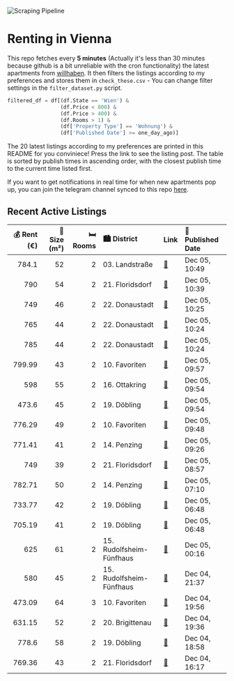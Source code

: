 ![Scraping Pipeline](https://github.com/AthomsG/renting-in-vienna/actions/workflows/run_pipeline.yml/badge.svg)


# Renting in Vienna

This repo fetches every **5 minutes** (Actually it's less than 30 minutes because github is a bit unreliable with the cron functionality) the latest apartments from [willhaben](https://www.willhaben.at/).
It then filters the listings according to my preferences and stores them in `check_these.csv` - You can change filter settings in the `filter_dataset.py` script.

```python
filtered_df = df[(df.State == 'Wien') & 
                 (df.Price < 800) &
                 (df.Price > 400) &
                 (df.Rooms > 1) &
                 (df['Property Type'] == 'Wohnung') &
                 (df['Published Date'] >= one_day_ago)]
```

The 20 latest listings according to my preferences are printed in this README for you conviniece! Press the link to see the listing post.
The table is sorted by publish times in ascending order, with the closest publish time to the current time listed first.

If you want to get notifications in real time for when new apartments pop up, you can join the telegram channel synced to this repo [here](https://t.me/+1HPAYOf5BSsyNTlk).

## Recent Active Listings

|   💰 Rent (€) |   📏 Size (m²) |   🛏️ Rooms | 🏙️ District              | Link                                                                                                                                                                                                                                                                                 | 📅 Published Date   |
|-------------:|--------------:|-----------:|:-------------------------|:-------------------------------------------------------------------------------------------------------------------------------------------------------------------------------------------------------------------------------------------------------------------------------------|:-------------------|
|       784.1  |            52 |          2 | 03. Landstraße           | [🔗](https://www.willhaben.at/iad/immobilien/d/mietwohnungen/wien/wien-1030-landstra%C3%9Fe/n%C3%A4he-u3-erdberg-ii-2-zimmer-mit-separater-k%C3%BCche-ii-an-der-erdbergstra%C3%9Fe-1342323373/)                                                                                       | Dec 05, 10:49      |
|       790    |            54 |          2 | 21. Floridsdorf          | [🔗](https://www.willhaben.at/iad/immobilien/d/mietwohnungen/wien/wien-1210-floridsdorf/charmante-2-zimmer-dachgeschosswohnung-mit-zwei-terrassen-2069008596/)                                                                                                                        | Dec 05, 10:39      |
|       749    |            46 |          2 | 22. Donaustadt           | [🔗](https://www.willhaben.at/iad/immobilien/d/mietwohnungen/wien/wien-1220-donaustadt/zwischenmiete-2-zimmer-wohnung-1341052570/)                                                                                                                                                    | Dec 05, 10:25      |
|       765    |            44 |          2 | 22. Donaustadt           | [🔗](https://www.willhaben.at/iad/immobilien/d/mietwohnungen/wien/wien-1220-donaustadt/2-zimmer-neubauwohnung-inkl.-komplettk%C3%BCche-terrassen-au%C3%9Fenfl%C3%A4che-und-kellerabteil-/-k2-42-1557846218/)                                                                          | Dec 05, 10:24      |
|       785    |            44 |          2 | 22. Donaustadt           | [🔗](https://www.willhaben.at/iad/immobilien/d/mietwohnungen/wien/wien-1220-donaustadt/2-zimmer-neubauwohnung-inkl-komplettk%C3%BCche-loggia-au%C3%9Fenfl%C3%A4che-und-kellerabteil-/-k2-31-1607232183/)                                                                              | Dec 05, 10:24      |
|       799.99 |            43 |          2 | 10. Favoriten            | [🔗](https://www.willhaben.at/iad/immobilien/d/mietwohnungen/wien/wien-1100-favoriten/2-zimmer-neubauwohnung-inkl.-komplettk%C3%BCche-loggia-und-kellerabteil-/hs17-top-b-30-1421079285/)                                                                                             | Dec 05, 09:57      |
|       598    |            55 |          2 | 16. Ottakring            | [🔗](https://www.willhaben.at/iad/immobilien/d/mietwohnungen/wien/wien-1160-ottakring/provisionsfrei-f%C3%BCr-den-mieter%21-hasnerstra%C3%9Fe-altbauhauptmiete-55m%C2%B2-in-hofruhelage-nur-f%C3%BCr-sportliche%21-4-jahre-befristet-wg-eignung%21-studenten-bevorzugt%21-916230778/) | Dec 05, 09:54      |
|       473.6  |            45 |          2 | 19. Döbling              | [🔗](https://www.willhaben.at/iad/immobilien/d/mietwohnungen/wien/wien-1190-d%C3%B6bling/gemeindewohnung-1190-wien-1642586896/)                                                                                                                                                       | Dec 05, 09:54      |
|       776.29 |            49 |          2 | 10. Favoriten            | [🔗](https://www.willhaben.at/iad/immobilien/d/mietwohnungen/wien/wien-1100-favoriten/2-zimmer-neubauwohnung-provisionsfrei%21-1993326076/)                                                                                                                                           | Dec 05, 09:48      |
|       771.41 |            41 |          2 | 14. Penzing              | [🔗](https://www.willhaben.at/iad/immobilien/d/mietwohnungen/wien/wien-1140-penzing/tolle-2-zimmer-wohnung-im-herzen-von-breitensee%21-ab-dem-01.02.2025-verf%C3%BCgbar-1847703648/)                                                                                                  | Dec 05, 09:26      |
|       749    |            39 |          2 | 21. Floridsdorf          | [🔗](https://www.willhaben.at/iad/immobilien/d/mietwohnungen/wien/wien-1210-floridsdorf/leo-131---hochwertiger-neubau-zu-fairen-preisen---gut-angebunden-%28u1-leopoldau-%2B-u6-floridsdorf%29---mit-vollm%C3%B6blierter-k%C3%BCche-&-freifl%C3%A4che-1026345968/)                    | Dec 05, 08:57      |
|       782.71 |            50 |          2 | 14. Penzing              | [🔗](https://www.willhaben.at/iad/immobilien/d/mietwohnungen/wien/wien-1140-penzing/designerwohnung-in-einem-wundersch%C3%B6nen-neu-renovierten-gr%C3%BCnderzeithaus-1182456647/)                                                                                                     | Dec 05, 07:10      |
|       733.77 |            42 |          2 | 19. Döbling              | [🔗](https://www.willhaben.at/iad/immobilien/d/mietwohnungen/wien/wien-1190-d%C3%B6bling/gem%C3%BCtliche-singlewohnung-im-19.-bezirk-1191172900/)                                                                                                                                     | Dec 05, 06:48      |
|       705.19 |            41 |          2 | 19. Döbling              | [🔗](https://www.willhaben.at/iad/immobilien/d/mietwohnungen/wien/wien-1190-d%C3%B6bling/sch%C3%B6ne-2-zimmer-wohnung-im-19.-bezirk-1140179140/)                                                                                                                                      | Dec 05, 06:48      |
|       625    |            61 |          2 | 15. Rudolfsheim-Fünfhaus | [🔗](https://www.willhaben.at/iad/immobilien/d/mietwohnungen/wien/wien-1150-rudolfsheim-f%C3%BCnfhaus/1150-wien-pouthongasse:-zentral-gelegene--2-zimmer-altbautraumwohnung-ca.61m2-unbefristet-zu-vermieten-1975509081/)                                                             | Dec 05, 00:16      |
|       580    |            45 |          2 | 15. Rudolfsheim-Fünfhaus | [🔗](https://www.willhaben.at/iad/immobilien/d/mietwohnungen/wien/wien-1150-rudolfsheim-f%C3%BCnfhaus/helle-2-zimmer-wohnung-mit-guter-aufteilung-und-top-preis-n%C3%A4he-u3-johnstra%C3%9Fe-1600130133/)                                                                             | Dec 04, 21:37      |
|       473.09 |            64 |          3 | 10. Favoriten            | [🔗](https://www.willhaben.at/iad/immobilien/d/mietwohnungen/wien/wien-1100-favoriten/3.-zimmer-gemeindewohnung-in-1100-wien-ohne-aufzug%21-/-vormerkschein-bis-31.03.2024-/-n%C3%A4chste-sammelbesichtigung-am-08.12.24-von-16-bis-18h-%21%21-891212848/)                            | Dec 04, 19:56      |
|       631.15 |            52 |          2 | 20. Brigittenau          | [🔗](https://www.willhaben.at/iad/immobilien/d/mietwohnungen/wien/wien-1200-brigittenau/sch%C3%B6ne-wohnung-ideal-als-studenten-wg-1122111701/)                                                                                                                                       | Dec 04, 19:36      |
|       778.6  |            58 |          2 | 19. Döbling              | [🔗](https://www.willhaben.at/iad/immobilien/d/mietwohnungen/wien/wien-1190-d%C3%B6bling/unbefristet-charmante-altbaumiete-1356367697/)                                                                                                                                               | Dec 04, 18:58      |
|       769.36 |            43 |          2 | 21. Floridsdorf          | [🔗](https://www.willhaben.at/iad/immobilien/d/mietwohnungen/wien/wien-1210-floridsdorf/ideale-2-zimmer-dachgeschosswohnung-mit-gr%C3%BCnblick-in-stammersdorfer-heurigengegend-880459439/)                                                                                           | Dec 04, 16:17      |
